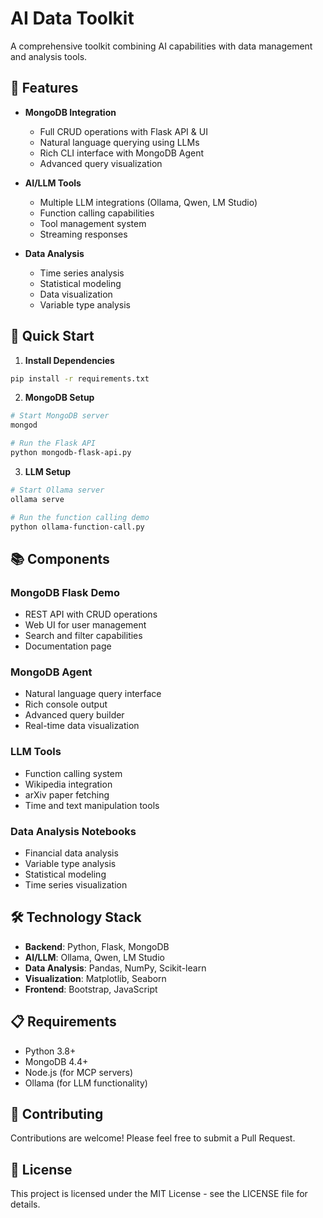 # AI Data Toolkit

A comprehensive toolkit combining AI capabilities with data management and analysis tools.

## 🌟 Features

- **MongoDB Integration**
  - Full CRUD operations with Flask API & UI
  - Natural language querying using LLMs
  - Rich CLI interface with MongoDB Agent
  - Advanced query visualization

- **AI/LLM Tools**
  - Multiple LLM integrations (Ollama, Qwen, LM Studio)
  - Function calling capabilities
  - Tool management system
  - Streaming responses

- **Data Analysis**
  - Time series analysis
  - Statistical modeling
  - Data visualization
  - Variable type analysis

## 🚀 Quick Start

1. **Install Dependencies**
```bash
pip install -r requirements.txt
```

2. **MongoDB Setup**
```bash
# Start MongoDB server
mongod

# Run the Flask API
python mongodb-flask-api.py
```

3. **LLM Setup**
```bash
# Start Ollama server
ollama serve

# Run the function calling demo
python ollama-function-call.py
```

## 📚 Components

### MongoDB Flask Demo
- REST API with CRUD operations
- Web UI for user management
- Search and filter capabilities
- Documentation page

### MongoDB Agent
- Natural language query interface
- Rich console output
- Advanced query builder
- Real-time data visualization

### LLM Tools
- Function calling system
- Wikipedia integration
- arXiv paper fetching
- Time and text manipulation tools

### Data Analysis Notebooks
- Financial data analysis
- Variable type analysis
- Statistical modeling
- Time series visualization

## 🛠️ Technology Stack

- **Backend**: Python, Flask, MongoDB
- **AI/LLM**: Ollama, Qwen, LM Studio
- **Data Analysis**: Pandas, NumPy, Scikit-learn
- **Visualization**: Matplotlib, Seaborn
- **Frontend**: Bootstrap, JavaScript

## 📋 Requirements

- Python 3.8+
- MongoDB 4.4+
- Node.js (for MCP servers)
- Ollama (for LLM functionality)

## 🤝 Contributing

Contributions are welcome! Please feel free to submit a Pull Request.

## 📄 License

This project is licensed under the MIT License - see the LICENSE file for details.
